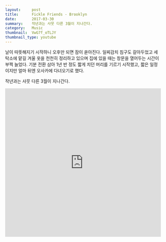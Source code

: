 ```yaml
---
layout:     post
title:      Fickle Friends - Brooklyn
date:       2017-03-30
summary:    작년과는 사뭇 다른 3월이 지나간다.
category:   Music
thumbnail:  VwG7f_oTLJY
thumbnail_type: youtube
---
```


날이 따뜻해지기 시작하니 오후만 되면 잠이 쏟아진다. 일찌감치 침구도 갈아두었고 세탁소에 맡길 겨울 옷을 천천히 정리하고 있으며 집에 있을 때는 창문을 열어두는 시간이 부쩍 늘었다. 기분 전환 삼아 1년 반 정도 짧게 치던 머리를 기르기 시작했고, 짧은 일정이지만 얼마 뒤엔 오사카에 다녀오기로 했다.

작년과는 사뭇 다른 3월이 지나간다.

<iframe width="100%" height="480" src="https://www.youtube.com/embed/VwG7f_oTLJY" frameborder="0" allowfullscreen=""></iframe>
